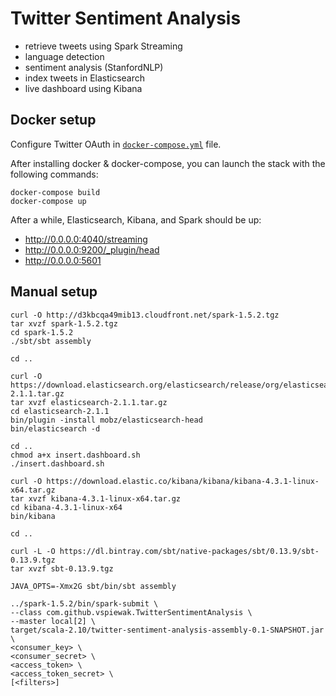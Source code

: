 Twitter Sentiment Analysis
==========================

* retrieve tweets using Spark Streaming
* language detection
* sentiment analysis (StanfordNLP)   
* index tweets in Elasticsearch 
* live dashboard using Kibana


Docker setup
------------

Configure Twitter OAuth in [`docker-compose.yml`](./docker-compose.yml) file.

After installing docker & docker-compose, you can launch the stack with the following commands:

    docker-compose build
    docker-compose up


After a while, Elasticsearch, Kibana, and Spark should be up:

 * http://0.0.0.0:4040/streaming
 * http://0.0.0.0:9200/_plugin/head
 * http://0.0.0.0:5601 


Manual setup
------------

    curl -O http://d3kbcqa49mib13.cloudfront.net/spark-1.5.2.tgz
    tar xvzf spark-1.5.2.tgz
    cd spark-1.5.2
    ./sbt/sbt assembly
    
    cd ..

    curl -O https://download.elasticsearch.org/elasticsearch/release/org/elasticsearch/distribution/tar/elasticsearch/2.1.1/elasticsearch-2.1.1.tar.gz
    tar xvzf elasticsearch-2.1.1.tar.gz
    cd elasticsearch-2.1.1
    bin/plugin -install mobz/elasticsearch-head
    bin/elasticsearch -d

    cd ..
    chmod a+x insert.dashboard.sh
    ./insert.dashboard.sh

    curl -O https://download.elastic.co/kibana/kibana/kibana-4.3.1-linux-x64.tar.gz
    tar xvzf kibana-4.3.1-linux-x64.tar.gz 
    cd kibana-4.3.1-linux-x64
    bin/kibana

    cd ..

    curl -L -O https://dl.bintray.com/sbt/native-packages/sbt/0.13.9/sbt-0.13.9.tgz
    tar xvzf sbt-0.13.9.tgz

    JAVA_OPTS=-Xmx2G sbt/bin/sbt assembly

    ../spark-1.5.2/bin/spark-submit \
    --class com.github.vspiewak.TwitterSentimentAnalysis \
    --master local[2] \
    target/scala-2.10/twitter-sentiment-analysis-assembly-0.1-SNAPSHOT.jar \
    <consumer_key> \
    <consumer_secret> \
    <access_token> \
    <access_token_secret> \
    [<filters>]
 
 
 
 
 
 
 
 
 
 
 
 
 
 
 
 
 
 
 
 
 
 
 
 
 
 
 
 
 
 
 
 
 
 
 
 
 
 
 
 
 
 
 
 
 
 
 
 
 
 
 
 
 
 
 
 
 
 
 
 
 
 
 
 
 
 
 
 
 
 
 
 
 
 
 
 
 
 
 
 
 
 
 
 
 
 
 
 
 
 
 
 
 
 
 
 
 
 
 
 
 
 
 
 
 
 
 
 
 
 
 
 
 
 
 
 
 
 
 
 
 
 
 
 
 
 
 
 
 
 
 
 
 
 
 
 
 
 
 
 
 
 
 
 
 
 
 
 
 
 
 
 
 
 
 
 
 
 
 
 
 
 
 
 
 
